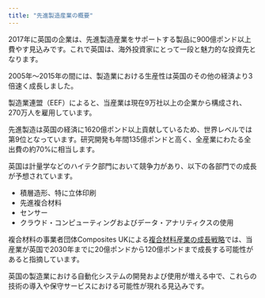```yaml
---
title: "先進製造産業の概要"
---
```


2017年に英国の企業は、先進製造産業をサポートする製品に900億ポンド以上費やす見込みです。これで英国は、海外投資家にとって一段と魅力的な投資先となります。

2005年～2015年の間には、製造業における生産性は英国のその他の経済より3倍速く成長しました。

製造業連盟（EEF）によると、当産業は現在9万社以上の企業から構成され、270万人を雇用しています。

先進製造は英国の経済に1620億ポンド以上貢献しているため、世界レベルでは第9位となっています。研究開発も年間135億ポンドと高く、全産業にわたる全出費の約70%に相当します。

英国は計量学などのハイテク部門において競争力があり、以下の各部門での成長が予想されています。

- 積層造形、特に立体印刷
- 先進複合材料
- センサー
- クラウド・コンピューティングおよびデータ・アナリティクスの使用

複合材料の事業者団体Composites UKによる[複合材料産業の成長戦略](https://compositesuk.co.uk/system/files/documents/Strategy%20final%20version_1.pdf)では、当産業が英国で2030年までに20億ポンドから120億ポンドまで成長する可能性があると指摘しています。

英国の製造業における自動化システムの開発および使用が増える中で、これらの技術の導入や保守サービスにおける可能性が現れる見込みです。